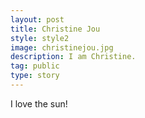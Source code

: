 ```yaml
---
layout: post
title: Christine Jou
style: style2
image: christinejou.jpg
description: I am Christine.
tag: public
type: story
---
```


I love the sun!
